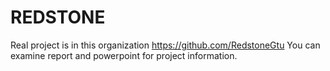 # REDSTONE
Real project is in this organization https://github.com/RedstoneGtu
You can examine report and powerpoint for project information.
